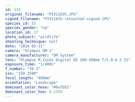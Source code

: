 ```yaml
---
id: 133
original_filename: "P3311635.JPG"
signed_filename: "P3311635-retouched-signed.JPG"
species_id: 53
species_gender: "na"
location_id: 17
photo_subject: "wildlife"
shooting_technique: null
date: "2024-03-31"
camera: "Olympus OM-1"
camera_manufacturer: "OM System"
lens: "Olympus M.Zuiko Digital ED 100-400mm f/5.0-6.3 IS"
exposure_time: "1/400s"
f_number: "f6.3"
iso: "ISO 2500"
focal_length: "400mm"
orientation: "Landscape"
dominant_color_hexa: "#6a7b52"
dominant_color_hue: 0.2358
---
```

